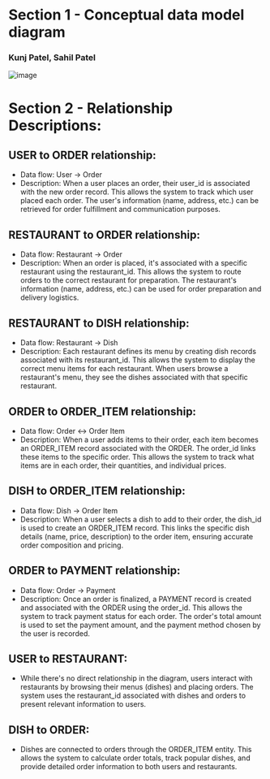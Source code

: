 # Section 1 - Conceptual data model diagram              
### Kunj Patel, Sahil Patel

![image](https://github.com/user-attachments/assets/32c24499-253f-4d65-a1b6-52c57a4045e7)

# Section 2 - Relationship Descriptions:

## USER to ORDER relationship:

- Data flow: User → Order
- Description: When a user places an order, their user_id is associated with the new order record. This allows the system to track which user placed each order. The user's information (name, address, etc.) can be retrieved for order fulfillment and communication purposes.


## RESTAURANT to ORDER relationship:

- Data flow: Restaurant → Order
- Description: When an order is placed, it's associated with a specific restaurant using the restaurant_id. This allows the system to route orders to the correct restaurant for preparation. The restaurant's information (name, address, etc.) can be used for order preparation and delivery logistics.


## RESTAURANT to DISH relationship:

- Data flow: Restaurant → Dish
- Description: Each restaurant defines its menu by creating dish records associated with its restaurant_id. This allows the system to display the correct menu items for each restaurant. When users browse a restaurant's menu, they see the dishes associated with that specific restaurant.


## ORDER to ORDER_ITEM relationship:

- Data flow: Order ↔ Order Item
- Description: When a user adds items to their order, each item becomes an ORDER_ITEM record associated with the ORDER. The order_id links these items to the specific order. This allows the system to track what items are in each order, their quantities, and individual prices.


## DISH to ORDER_ITEM relationship:

- Data flow: Dish → Order Item
- Description: When a user selects a dish to add to their order, the dish_id is used to create an ORDER_ITEM record. This links the specific dish details (name, price, description) to the order item, ensuring accurate order composition and pricing.


## ORDER to PAYMENT relationship:

- Data flow: Order → Payment
- Description: Once an order is finalized, a PAYMENT record is created and associated with the ORDER using the order_id. This allows the system to track payment status for each order. The order's total amount is used to set the payment amount, and the payment method chosen by the user is recorded.


## USER to RESTAURANT:

- While there's no direct relationship in the diagram, users interact with restaurants by browsing their menus (dishes) and placing orders. The system uses the restaurant_id associated with dishes and orders to present relevant information to users.


## DISH to ORDER:

- Dishes are connected to orders through the ORDER_ITEM entity. This allows the system to calculate order totals, track popular dishes, and provide detailed order information to both users and restaurants.

